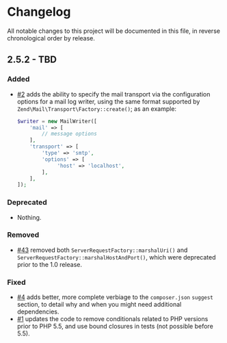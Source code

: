 # Changelog

All notable changes to this project will be documented in this file, in reverse chronological order by release.

## 2.5.2 - TBD

### Added

- [#2](https://github.com/zendframework/zend-log/pull/2) adds
  the ability to specify the mail transport via the configuration options for a
  mail log writer, using the same format supported by
  `Zend\Mail\Transport\Factory::create()`; as an example:

  ```php
  $writer = new MailWriter([
      'mail' => [
          // message options
      ],
      'transport' => [
          'type' => 'smtp',
          'options' => [
               'host' => 'localhost',
          ],
      ],
  ]);
  ```

### Deprecated

- Nothing.

### Removed

- [#43](https://github.com/zendframework/zend-diactoros/pull/43) removed both
  `ServerRequestFactory::marshalUri()` and `ServerRequestFactory::marshalHostAndPort()`,
  which were deprecated prior to the 1.0 release.

### Fixed

- [#4](https://github.com/zendframework/zend-log/pull/4) adds better, more
  complete verbiage to the `composer.json` `suggest` section, to detail why
  and when you might need additional dependencies.
- [#1](https://github.com/zendframework/zend-log/pull/1) updates the code to
  remove conditionals related to PHP versions prior to PHP 5.5, and use bound
  closures in tests (not possible before 5.5).
